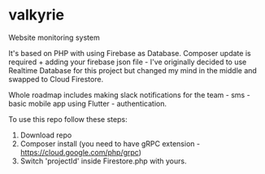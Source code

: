 # valkyrie
Website monitoring system

It's based on PHP with using Firebase as Database.
Composer update is required + adding your firebase json file - I've originally decided to use Realtime Database for this project but changed my mind in the middle and swapped to Cloud Firestore.

Whole roadmap includes making slack notifications for the team - sms - basic mobile app using Flutter - authentication.


To use this repo follow these steps:

1. Download repo
2. Composer install (you need to have gRPC extension - https://cloud.google.com/php/grpc)
3. Switch 'projectId' inside Firestore.php with yours.
